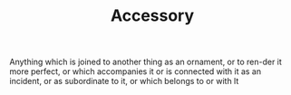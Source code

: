 ---
title: Accessory
letter: A
permalink: "/definitions/accessory.html"
body: Anything which is joined to another thing as an ornament, or to ren-der it more
  perfect, or which accompanies it or is connected with it as an incident, or as subordinate
  to it, or which belongs to or with lt
published_at: '2018-07-07'
source: Black's Law Dictionary
layout: post
---